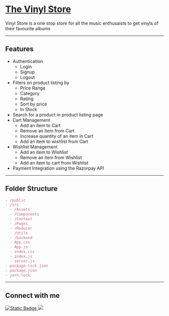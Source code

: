# [The Vinyl Store](https://the-vinyl-store.netlify.app/)

Vinyl Store is a one stop store for all the music enthusaists to get vinyls of their favourite albums

---

## Features

- Authentication
  - Login
  - Signup
  - Logout
- Filters on product listing by
  - Price Range
  - Category
  - Rating
  - Sort by price
  - In Stock
- Search for a product in product listing page
- Cart Management
  - Add an item to Cart
  - Remove an item from Cart
  - Increase quantity of an item in Cart
  - Add an item to wishlist from Cart
- Wishlist Management
  - Add an item to Wishlist
  - Remove an item from Wishlist
  - Add an item to cart from Wishlist
- Payment Integration using the Razorpay API

---

## Folder Structure

```jsx
- /public
- /src
  - /Assets
  - /Components
  - /Context
  - /Pages
  - /Reducer
  - /Utils
  - /backend
  - App.css
  - App.js
  - index.css
  - index.js
  - server.js
- package-lock.json
- package.json
- yarn.lock
```

---

## Connect with me

<a href="https://twitter.com/mehul_xyz"><img alt="Static Badge" src="https://img.shields.io/badge/X(twitter)-1f1f1f?style=for-the-badge">
</a>
<a href="https://www.linkedin.com/in/mehulxyz"><img src="https://img.shields.io/badge/LinkedIn-0077B5?style=for-the-badge&logo=linkedin&logoColor=white"/></a>
